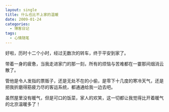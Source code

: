 ```yaml
---
layout: single
title: 什么也比不上家的温暖
date: 2009-01-24
categories:
  - 博客日记
tags:
  - 心情随笔
---
```


好啦，历时十二个小时，经过无数次的转车，终于平安到家了。

带着一身的疲惫，当我走进家门的那一刻，所有的烦恼与苦难都在一霎那间烟消云散了。

管他是令人发指的票贩子，还是无处不在的小偷，是零下十几度的寒冷天气，还是把我折磨得筋疲力尽的客运系统，都通通给我一边去吧。

虽然屋里没有暖气，但是可口的饭菜，家人的欢笑，这一切都让我觉得比开着暖气的北京温暖多了！
